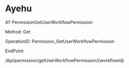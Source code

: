#     Ayehu


AY PermissionGetUserWorkflowPermission

Method: Get

OperationID: Permission_GetUserWorkflowPermission

EndPoint:

/Api/permission/getUserWorkflowPermission/{workflowId}
